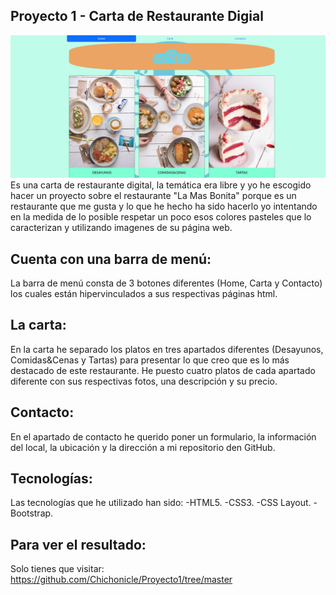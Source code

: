 ## Proyecto 1 - Carta de Restaurante Digial

![logo1](./img/Home.png)
Es una carta de restaurante digital, la temática era libre y yo he escogido hacer un proyecto sobre el restaurante "La Mas Bonita" porque es un restaurante que me gusta y lo que he hecho ha sido hacerlo yo intentando en la medida de lo posible respetar un poco esos colores pasteles que lo caracterizan y utilizando imagenes de su página web.

## Cuenta con una barra de menú:
La barra de menú consta de 3 botones diferentes (Home, Carta y Contacto) los cuales están hipervinculados a sus respectivas páginas html.

## La carta:
En la carta he separado los platos en tres apartados diferentes (Desayunos, Comidas&Cenas y Tartas) para presentar lo que creo que es lo más destacado de este restaurante.
He puesto cuatro platos de cada apartado diferente con sus respectivas fotos, una descripción y su precio.

## Contacto:
En el apartado de contacto he querido poner un formulario, la información del local, la ubicación y la dirección a mi repositorio den GitHub.

## Tecnologías:
Las tecnologías que he utilizado han sido:
-HTML5.
-CSS3.
-CSS Layout.
-Bootstrap.

## Para ver el resultado:
Solo tienes que visitar: https://github.com/Chichonicle/Proyecto1/tree/master
